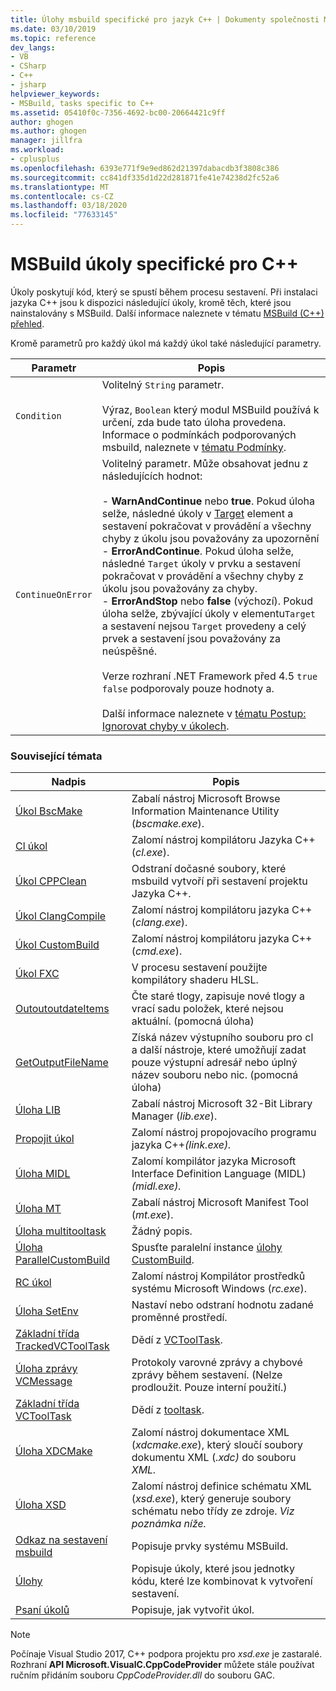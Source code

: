 ```yaml
---
title: Úlohy msbuild specifické pro jazyk C++ | Dokumenty společnosti Microsoft
ms.date: 03/10/2019
ms.topic: reference
dev_langs:
- VB
- CSharp
- C++
- jsharp
helpviewer_keywords:
- MSBuild, tasks specific to C++
ms.assetid: 05410f0c-7356-4692-bc00-20664421c9ff
author: ghogen
ms.author: ghogen
manager: jillfra
ms.workload:
- cplusplus
ms.openlocfilehash: 6393e771f9e9ed862d21397dabacdb3f3808c386
ms.sourcegitcommit: cc841df335d1d22d281871fe41e74238d2fc52a6
ms.translationtype: MT
ms.contentlocale: cs-CZ
ms.lasthandoff: 03/18/2020
ms.locfileid: "77633145"
---
```

# <a name="msbuild-tasks-specific-to-c"></a>MSBuild úkoly specifické pro C++

Úkoly poskytují kód, který se spustí během procesu sestavení. Při instalaci jazyka C++ jsou k dispozici následující úkoly, kromě těch, které jsou nainstalovány s MSBuild. Další informace naleznete v tématu [MSBuild (C++) přehled](/cpp/build/msbuild-visual-cpp-overview).

 Kromě parametrů pro každý úkol má každý úkol také následující parametry.

| Parametr | Popis |
|-------------------| - |
| `Condition` | Volitelný `String` parametr.<br /><br /> Výraz, `Boolean` který modul MSBuild používá k určení, zda bude tato úloha provedena. Informace o podmínkách podporovaných msbuild, naleznete v [tématu Podmínky](../msbuild/msbuild-conditions.md). |
| `ContinueOnError` | Volitelný parametr. Může obsahovat jednu z následujících hodnot:<br /><br /> -   **WarnAndContinue** nebo **true**. Pokud úloha selže, následné úkoly v [Target](../msbuild/target-element-msbuild.md) element a sestavení pokračovat v provádění a všechny chyby z úkolu jsou považovány za upozornění<br />-   **ErrorAndContinue**. Pokud úloha selže, následné `Target` úkoly v prvku a sestavení pokračovat v provádění a všechny chyby z úkolu jsou považovány za chyby.<br />-   **ErrorAndStop** nebo **false** (výchozí). Pokud úloha selže, zbývající úkoly v elementu`Target` a sestavení nejsou `Target` provedeny a celý prvek a sestavení jsou považovány za neúspěšné.<br /><br /> Verze rozhraní .NET Framework před 4.5 `true` `false` podporovaly pouze hodnoty a.<br /><br /> Další informace naleznete v [tématu Postup: Ignorovat chyby v úkolech](../msbuild/how-to-ignore-errors-in-tasks.md). |

### <a name="related-topics"></a>Související témata

|Nadpis|Popis|
|-----------|-----------------|
|[Úkol BscMake](../msbuild/bscmake-task.md)|Zabalí nástroj Microsoft Browse Information Maintenance Utility (*bscmake.exe*).|
|[Cl úkol](../msbuild/cl-task.md)|Zalomí nástroj kompilátoru Jazyka C++ (*cl.exe*).|
|[Úkol CPPClean](../msbuild/cppclean-task.md)|Odstraní dočasné soubory, které msbuild vytvoří při sestavení projektu Jazyka C++.|
|[Úkol ClangCompile](../msbuild/clangcompile-task.md)|Zalomí nástroj kompilátoru jazyka C++ (*clang.exe*).|
|[Úkol CustomBuild](../msbuild/custombuild-task.md)|Zalomí nástroj kompilátoru jazyka C++ (*cmd.exe*).|
|[Úkol FXC](../msbuild/fxc-task.md)|V procesu sestavení použijte kompilátory shaderu HLSL.|
|[OutoutoutdateItems](../msbuild/getoutofdateitems-task.md)|Čte staré tlogy, zapisuje nové tlogy a vrací sadu položek, které nejsou aktuální. (pomocná úloha)|
|[GetOutputFileName](../msbuild/getoutputfilename-task.md)|Získá název výstupního souboru pro cl a další nástroje, které umožňují zadat pouze výstupní adresář nebo úplný název souboru nebo nic. (pomocná úloha)|
|[Úloha LIB](../msbuild/lib-task.md)|Zabalí nástroj Microsoft 32-Bit Library Manager (*lib.exe*).|
|[Propojit úkol](../msbuild/link-task.md)|Zalomí nástroj propojovacího programu jazyka C++*(link.exe).*|
|[Úloha MIDL](../msbuild/midl-task.md)|Zalomí kompilátor jazyka Microsoft Interface Definition Language (MIDL)*(midl.exe).*|
|[Úloha MT](../msbuild/mt-task.md)|Zabalí nástroj Microsoft Manifest Tool (*mt.exe*).|
|[Úloha multitooltask](../msbuild/multitooltask-task.md)|Žádný popis.|
|[Úloha ParallelCustomBuild](../msbuild/parallelcustombuild-task.md)|Spusťte paralelní instance [úlohy CustomBuild](../msbuild/custombuild-task.md).|
|[RC úkol](../msbuild/rc-task.md)|Zalomí nástroj Kompilátor prostředků systému Microsoft Windows (*rc.exe*).|
|[Úloha SetEnv](../msbuild/setenv-task.md)|Nastaví nebo odstraní hodnotu zadané proměnné prostředí.|
|[Základní třída TrackedVCToolTask](../msbuild/trackedvctooltask-base-class.md)|Dědí z [VCToolTask](../msbuild/vctooltask-base-class.md).|
|[Úloha zprávy VCMessage](../msbuild/vcmessage-task.md)|Protokoly varovné zprávy a chybové zprávy během sestavení. (Nelze prodloužit. Pouze interní použití.)|
|[Základní třída VCToolTask](../msbuild/vctooltask-base-class.md)|Dědí z [tooltask](/dotnet/api/microsoft.build.utilities.tooltask).|
|[Úloha XDCMake](../msbuild/xdcmake-task.md)|Zalomí nástroj dokumentace XML (*xdcmake.exe*), který sloučí soubory dokumentu XML (*.xdc)* do souboru *XML.*|
|[Úloha XSD](../msbuild/xsd-task.md)|Zalomí nástroj definice schématu XML (*xsd.exe*), který generuje soubory schématu nebo třídy ze zdroje. *Viz poznámka níže.*|
|[Odkaz na sestavení msbuild](../msbuild/msbuild-reference.md)|Popisuje prvky systému MSBuild.|
|[Úlohy](../msbuild/msbuild-tasks.md)|Popisuje úkoly, které jsou jednotky kódu, které lze kombinovat k vytvoření sestavení.|
|[Psaní úkolů](../msbuild/task-writing.md)|Popisuje, jak vytvořit úkol.|

> [!NOTE]
> Počínaje Visual Studio 2017, C++ podpora projektu pro *xsd.exe* je zastaralé. Rozhraní **API Microsoft.VisualC.CppCodeProvider** můžete stále používat ručním přidáním souboru *CppCodeProvider.dll* do souboru GAC.
